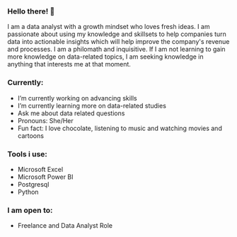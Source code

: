 ### Hello there! 👋
I am a data analyst with a growth mindset who loves fresh ideas. I am passionate about using my knowledge and skillsets to help companies turn data into actionable insights which will help improve the company's revenue and processes. 
I am a philomath and inquisitive. If I am not learning to gain more knowledge on data-related topics, I am seeking knowledge in anything that interests me at that moment.

### Currently:
-  I’m currently working on advancing skills
-  I’m currently learning more on data-related studies 
-  Ask me about data related questions
-  Pronouns: She/Her
-  Fun fact: I love chocolate, listening to music and watching movies and cartoons

### Tools i use:
- Microsoft Excel
- Microsoft Power BI
- Postgresql
- Python

### I am open to:
- Freelance and Data Analyst Role

<!--
**Adanna-Iwuanyanwu/Adanna-Iwuanyanwu** is a ✨ _special_ ✨ repository because its `README.md` (this file) appears on your GitHub profile.

Here are some ideas to get you started:

I am Adanna Iwuanyanwu. I am a data analyst with a growth mindset who loves fresh ideas. I am passionate about using my knowledge and skillsets to help companies turn data into actionable insights which will help improve the company's revenue and processes. 
I am a philomath and inquisitive. If I am not learning to gain more knowledge on data-related topics, I am seeking knowledge in anything that interests me at that moment.

- 🔭 I’m currently working on advancing skills
- 🌱 I’m currently learning more on data-related studies 
- 💬 Ask me about data related questions
- 📫 How to reach me: email: iwuanyanwuadanna@gmail.com
                      LinkedIn: Adanna Iwuanyanwu
                      Twitter: Adanna_CI
- 💼 I'm open for freelancing and data analyst role
- 😄 Pronouns: She/Her
- ⚡ Fun fact: I love chocolate, listening to music and watching movies and cartoons.
-->

